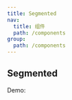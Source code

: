 ```yaml
---
title: Segmented
nav:
  title: 组件
  path: /components
group:
  path: /components
---
```


## Segmented

Demo:

<code src="./demos/index.tsx"></code>

<API></API>